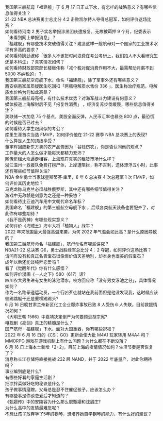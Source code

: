 我国第三艘航母「福建舰」于 6 月 17 日正式下水，有怎样的战略意义？有哪些信息值得关注？  
21-22 NBA 总决赛勇士总比分 4:2 击败凯尔特人夺得总冠军，如何评价这场比赛？  
如何看待河南 2 男子实名举报涉黑团伙遭报复，无故被羁押 9 个月，纪委表示「未看到网上举报消息」？  
「福建舰」有哪些技术突破值得关注？建造这样一艘航母对一个国家的工业技术水平有多高的要求？  
如何看待姚劲波称「很多人不该把时间浪费在考公考研上，我们招人不大看研究生还是本科生」？真实情况如何？  
如何看待财政部原部长楼继伟称「减个税对促消费作用不大，最需帮助月薪不到 5000 不纳税的」？  
我国第三艘航空母舰下水，命名「福建舰」，除了军事外还有哪些意义？  
西安病患家属质疑医生吃回扣「两瓶电解质水售价 336 」，医生称治疗规范，电解质水价格为何如此高昂？  
我国第三艘航母亮相，有什么技术优势？对海军战斗力建设有何意义？  
媒体报道上海解封后不见「报复性消费」 ，经济复苏步伐缓慢，哪些信息值得关注？  
美联储一次加息 75 个基点，美股全面反弹，人民币汇率也暴涨 800 点，最恐慌的时候是否已过去？  
如何看待大学生跟风似的考公？  
库里生涯首次当选 FMVP，如何评价他在 21-22 赛季 NBA 总决赛上的表现?  
什么算是人生的顶级享受？  
董宇辉回应新东方卖的农产品贵因为「谷贱伤农」，你是否认同他的观点？  
工作量大的人怎么做才能每天都精力充沛？  
网传房租大涨逼走租客，上海现在真实的租赁市场什么样？  
浙江温州一救援队免费打捞尸体，上岸遭阻拦，称不吉利，遗体漂浮五小时，此事还有哪些细节值得关注?  
NBA 金州勇士当家球星斯蒂芬·库里，8 年 6 总决赛 4 次总冠军 1 次 FMVP，如何评价其历史地位？  
马克龙称乌克兰必须战胜俄罗斯，其中还有哪些细节值得关注？  
游戏中无敌帧是刻意为之还是一种妥协？  
如何看待比亚迪汽车用中文朝代命名车标？  
我国命名「福建舰」的第三艘航空母舰下水 ，后续各类航天装备也要配齐了，对此你有哪些期待？  
《我不是药神》有哪些现实意义？  
如何评价《海贼王》海军大将「植物人」绿牛？  
2022 年来范围最大最强高温来袭，为何 2022 年气温会如此高？是什么原因导致的？  
我国第三艘航母命名「福建舰」，航母命名有哪些讲究？  
NBA21-22 总决赛 G6，勇士战胜绿军总比分 4：2 夺冠，如何评价这场比赛？  
请问有没有和真正名贵宝石很像但价值天差地别，却本身也很美的假宝石？  
成年以后还能谈纯粹恋爱吗？  
看了《觉醒年代》你有什么感悟？  
如何评价漫画《一人之下》580（617）话?  
四川农大男生进有女生的泳池潜水，校方回应称「没有男女泳池之分」，具体情况如何？  
作为一名跆拳道运动员，一个行凶歹徒就站在我前面但是他没发现我，这时候应该侧踢踹躯干还是重横踢踢头?  
6 月 16 日晚甘肃兰州新区化工企业爆炸事故已致 8 人受伤 6 人失联，目前救援情况如何？  
《大明王朝 1566》中嘉靖决定倒严为何要顾忌胡宗宪?  
电视剧《亮剑》真正的精髓是什么？  
国产航母「福建舰」下水，面对大国重器，你有哪些祝福？  
2022 年 6 月 16 日的《CS：GO》更新会使大批 M4A1 玩家转用 M4A4 吗？  
MMORPG 游戏在游戏机制上有什么问题？为什么都在不断没落？  
6 月 16 日上海本土新增「2+2」，目前上海的疫情情况如何？生活节奏是否恢复了？  
消息称长江存储将直接挑战 232 层 NAND，并于 2022 年底量产，对此你期待吗？  
事业编到底是什么?  
有哪些好看的家庭生活剧？  
把凉拌菜做好吃的秘诀是什么？  
孩子做事情磨蹭，父母总是忍不住催促孩子，应该怎么办？  
有哪些事是你谈恋爱后才知道的？  
《甄嬛传》中的安陵容为什么那么恨甄嬛和沈眉庄?  
为什么高中的友情最难忘呢？  
不想让孩子放弃学了5年的钢琴，想培养她自学钢琴的能力，有什么好的建议？  
